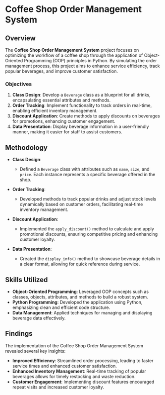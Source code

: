 # Coffee Shop Order Management System

## Overview

The **Coffee Shop Order Management System** project focuses on optimizing the workflow of a coffee shop through the application of Object-Oriented Programming (OOP) principles in Python. By simulating the order management process, this project aims to enhance service efficiency, track popular beverages, and improve customer satisfaction.

### Objectives

1. **Class Design**: Develop a `Beverage` class as a blueprint for all drinks, encapsulating essential attributes and methods.
2. **Order Tracking**: Implement functionality to track orders in real-time, enabling efficient inventory management.
3. **Discount Application**: Create methods to apply discounts on beverages for promotions, enhancing customer engagement.
4. **Data Presentation**: Display beverage information in a user-friendly manner, making it easier for staff to assist customers.

## Methodology

- **Class Design**:
  - Defined a `Beverage` class with attributes such as `name`, `size`, and `price`. Each instance represents a specific beverage offered in the shop.

- **Order Tracking**:
  - Developed methods to track popular drinks and adjust stock levels dynamically based on customer orders, facilitating real-time inventory management.

- **Discount Application**:
  - Implemented the `apply_discount()` method to calculate and apply promotional discounts, ensuring competitive pricing and enhancing customer loyalty.

- **Data Presentation**:
  - Created the `display_info()` method to showcase beverage details in a clear format, allowing for quick reference during service.

## Skills Utilized

- **Object-Oriented Programming**: Leveraged OOP concepts such as classes, objects, attributes, and methods to build a robust system.
- **Python Programming**: Developed the application using Python, emphasizing clean and efficient code structure.
- **Data Management**: Applied techniques for managing and displaying beverage data effectively.

## Findings

The implementation of the Coffee Shop Order Management System revealed several key insights:

- **Improved Efficiency**: Streamlined order processing, leading to faster service times and enhanced customer satisfaction.
- **Enhanced Inventory Management**: Real-time tracking of popular beverages allows for timely restocking and waste reduction.
- **Customer Engagement**: Implementing discount features encouraged repeat visits and increased customer loyalty.

